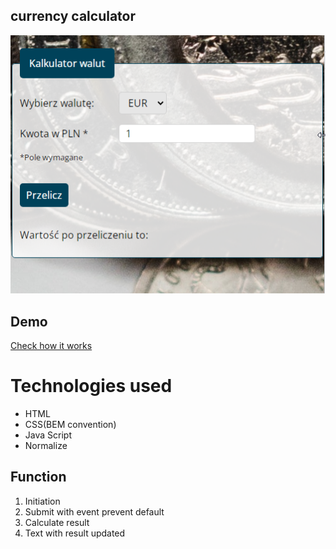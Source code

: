 ## currency calculator
![Currency calculator](/images/converter.png)
## Demo
[Check how it works](https://dagmarakc.github.io/Currency-converter/)

# Technologies used
- HTML
- CSS(BEM convention)
- Java Script
- Normalize

## Function
1. Initiation
2. Submit with event prevent default
3. Calculate result
4. Text with result updated
